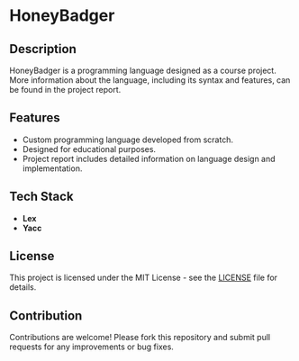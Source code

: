 # HoneyBadger

## Description

HoneyBadger is a programming language designed as a course project. More information about the language, including its syntax and features, can be found in the project report.

## Features

- Custom programming language developed from scratch.
- Designed for educational purposes.
- Project report includes detailed information on language design and implementation.

## Tech Stack

- **Lex**
- **Yacc**

## License

This project is licensed under the MIT License - see the [LICENSE](LICENSE) file for details.

## Contribution

Contributions are welcome! Please fork this repository and submit pull requests for any improvements or bug fixes.
